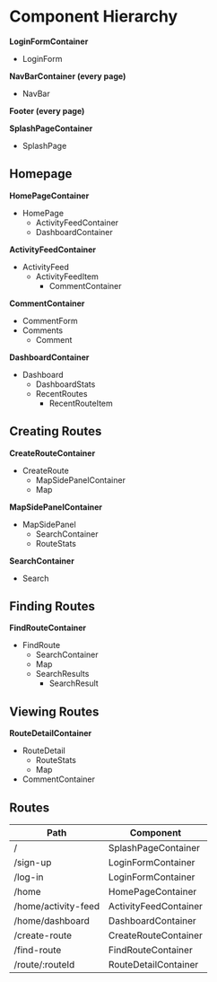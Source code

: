 # Component Hierarchy

**LoginFormContainer**
+ LoginForm

**NavBarContainer (every page)**
+ NavBar

**Footer (every page)**

**SplashPageContainer**
+ SplashPage

## Homepage

**HomePageContainer**
+ HomePage
    + ActivityFeedContainer
    + DashboardContainer

**ActivityFeedContainer**
+ ActivityFeed
    + ActivityFeedItem
        + CommentContainer

**CommentContainer**
+ CommentForm
+ Comments
    + Comment

**DashboardContainer**
+ Dashboard
    + DashboardStats
    + RecentRoutes
        + RecentRouteItem

## Creating Routes

**CreateRouteContainer**
+ CreateRoute
    + MapSidePanelContainer
    + Map

**MapSidePanelContainer**
+ MapSidePanel
    + SearchContainer
    + RouteStats

**SearchContainer**
+ Search

## Finding Routes

**FindRouteContainer**
+ FindRoute
    + SearchContainer
    + Map
    + SearchResults
        + SearchResult

## Viewing Routes

**RouteDetailContainer**
+ RouteDetail
    + RouteStats
    + Map
+ CommentContainer

## Routes

|Path   | Component   |
|-------|-------------|
| / | SplashPageContainer |
| /sign-up | LoginFormContainer |
| /log-in | LoginFormContainer |
| /home | HomePageContainer |
| /home/activity-feed | ActivityFeedContainer |
| /home/dashboard | DashboardContainer |
| /create-route | CreateRouteContainer |
| /find-route | FindRouteContainer |
| /route/:routeId | RouteDetailContainer |
